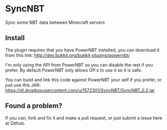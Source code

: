SyncNBT
=======

Sync some NBT data between Minecraft servers

## Install
The plugin requires that you have PowerNBT installed, you can download it from this link:
http://dev.bukkit.org/bukkit-plugins/powernbt/

I'm only using the API from PowerNBT so you can disable the rest if you prefer. By default PowerNBT only allows OP:s to use it so it is safe.

You can build and link this code against PowerNBT your self if you prefer, or just use this JAR:
https://dl.dropboxusercontent.com/u/1572301/SyncNBT/SyncNBT_0.2.jar

## Found a problem?

If you can, fork and fix it and make a pull request, or just submit a issue here at Github.
